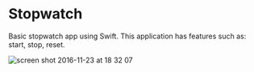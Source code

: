 # Stopwatch
Basic stopwatch app using Swift. This application has features such as: start, stop, reset.

![screen shot 2016-11-23 at 18 32 07](https://cloud.githubusercontent.com/assets/18114560/20607699/86859754-b28b-11e6-8808-2b54ff98eb60.png)
